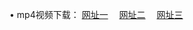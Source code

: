 &#8226; mp4视频下载：
<a href="http://66.joe.dj:81/mp4/" target="_blank">网址一</a>
　<a href="http://nb33.ga:81/mp4/" target="_blank">网址二</a>
　<a href="http://77.dhm.ro:81/mp4/" target="_blank">网址三</a><br />
